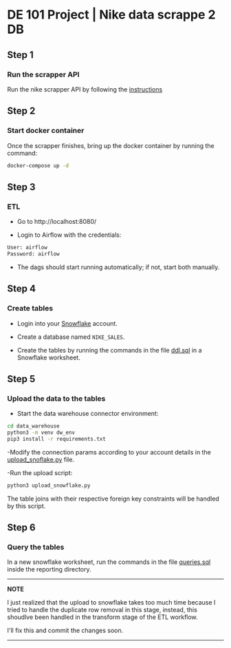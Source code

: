 # DE 101 Project | Nike data scrappe 2 DB

## Step 1

### Run the scrapper API

Run the nike scrapper API by following the [instructions](./scrapper/scrapper_instructions.md)

## Step 2

### Start docker container

Once the scrapper finishes, bring up the docker container by running the command:

```sh
docker-compose up -d
```

## Step 3

### ETL

- Go to http://localhost:8080/
  
- Login to Airflow with the credentials:
  
```txt
User: airflow
Password: airflow
```

- The dags should start running automatically; if not, start both manually.
  
## Step 4

### Create tables

- Login into your [Snowflake](https://www.snowflake.com) account.

- Create a database named `NIKE_SALES`.
  
- Create the tables by running the commands in the file [ddl.sql](reporting/ddl.sql) in a Snowflake worksheet.
  
## Step 5

### Upload the data to the tables

- Start the data warehouse connector environment:
  
```sh
cd data_warehouse
python3 -m venv dw_env
pip3 install -r requirements.txt
```

-Modify the connection params according to your account details in the [upload_snoflake.py](data_warehouse/upload_snowflake.py) file.

-Run the upload script:

```sh
python3 upload_snowflake.py
```

The table joins with their respective foreign key constraints will be handled by this script.

## Step 6

### Query the tables

In a new snowflake worksheet, run the commands in the file [queries.sql](reporting/queries.sql) inside the reporting directory.

---
**NOTE**

I just realized that the upload to snowflake takes too much time because I tried to handle the duplicate row removal in this stage, instead, this shoudlve been handled in the transform stage of the ETL workflow.

I'll fix this and commit the changes soon.

---